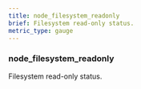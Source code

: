 ```yaml
---
title: node_filesystem_readonly
brief: Filesystem read-only status.
metric_type: gauge
---
```

### node_filesystem_readonly

Filesystem read-only status.